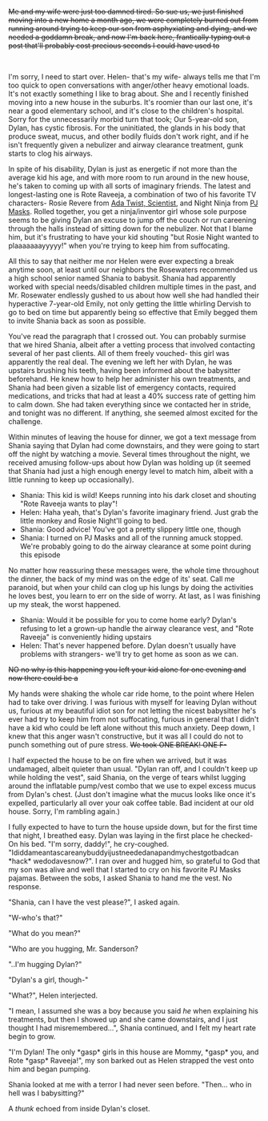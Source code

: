 ~~Me and my wife were just too damned tired. So sue us, we just finished moving into a new home a month ago, we were completely burned out from running around trying to keep our son from asphyxiating and dying, and we needed a goddamn break, and now I'm back here, frantically typing out a post that'll probably cost precious seconds I could have used to~~

&#x200B;

I'm sorry, I need to start over. Helen- that's my wife- always tells me that I'm too quick to open conversations with anger/other heavy emotional loads. It's not exactly something I like to brag about. She and I recently finished moving into a new house in the suburbs. It's roomier than our last one, it's near a good elementary school, and it's close to the children's hospital. Sorry for the unnecessarily morbid turn that took; Our 5-year-old son, Dylan, has cystic fibrosis. For the uninitiated, the glands in his body that produce sweat, mucus, and other bodily fluids don't work right, and if he isn't frequently given a nebulizer and airway clearance treatment, gunk starts to clog his airways.

In spite of his disability, Dylan is  just as energetic if not more than the average kid his age, and with more room to run around in the new house, he's taken to coming up with all sorts of imaginary friends. The latest and longest-lasting one is Rote Raveeja, a combination of two of his favorite TV characters- Rosie Revere from [Ada Twist, Scientist](https://en.wikipedia.org/wiki/Ada_Twist,_Scientist_(TV_series)), and Night Ninja from [PJ Masks](https://en.wikipedia.org/wiki/PJ_Masks). Rolled together, you get a ninja/inventor girl whose sole purpose seems to be giving Dylan an excuse to jump off the couch or run careening through the halls instead of sitting down for the nebulizer. Not that I blame him, but it's frustrating to have your kid shouting "but Rosie Night wanted to plaaaaaaayyyyy!" when you're trying to keep him from suffocating.

All this to say that neither me nor Helen were ever expecting a break anytime soon, at least until our neighbors the Rosewaters recommended us a high school senior named Shania to babysit. Shania had apparently worked with special needs/disabled children multiple times in the past, and Mr. Rosewater endlessly gushed to us about how well she had handled their hyperactive 7-year-old Emily, not only getting the little whirling Dervish to go to bed on time but apparently being so effective that Emily begged them to invite Shania back as soon as possible.

You've read the paragraph that I crossed out. You can probably surmise that we hired Shania, albeit after a  vetting process that involved contacting several of her past clients. All of them freely vouched- this girl was apparently the real deal. The evening we left her with Dylan, he was upstairs brushing his teeth, having been informed about the babysitter beforehand. He knew how to help her administer his own treatments, and Shania had been given a sizable list of emergency contacts, required medications, and tricks that had at least a 40% success rate of getting him to calm down. She had taken everything since we contacted her in stride, and tonight was no different. If anything, she seemed almost excited for the challenge. 

Within minutes of leaving the house for dinner, we got a text message from Shania saying that Dylan had come downstairs, and they were going to start off the night by watching a movie. Several times throughout the night, we received amusing follow-ups about how Dylan was holding up (it seemed that Shania had just a high enough energy level to match him, albeit with a little running to keep up occasionally).

* Shania: This kid is wild! Keeps running into his dark closet and shouting "Rote Raveeja wants to play"!
* Helen: Haha yeah, that's Dylan's favorite imaginary friend. Just grab the little monkey and Rosie Night'll going to bed. 
* Shania: Good advice! You've got a pretty slippery little one, though
* Shania: I turned on PJ Masks and all of the running amuck stopped. We're probably going to do the airway clearance at some point during this episode

No matter how reassuring these messages were, the whole time throughout the dinner, the back of my mind was on the edge of its' seat. Call me paranoid, but when your child can clog up his lungs by doing the activities he loves best, you learn to err on the side of worry. At last, as I was finishing up my steak, the worst happened. 

* Shania: Would it be possible for you to come home early? Dylan's refusing to let a grown-up handle the airway clearance vest, and "Rote Raveeja" is conveniently hiding upstairs
* Helen: That's never happened before. Dylan doesn't usually have problems with strangers- we'll try to get home as soon as we can.

~~NO no why is this happening you left your kid alone for one evening and now there could be a~~

My hands were shaking the whole car ride home, to the point where Helen had to take over driving. I was furious with myself for leaving Dylan without us, furious at my beautiful idiot son for not letting the nicest babysitter he's ever had try to keep him from not suffocating, furious in general that I didn't have a kid who could be left alone without this much anxiety. Deep down, I knew that this anger wasn't constructive, but it was all I could do not to punch something out of pure stress. ~~We took ONE BREAK! ONE F-~~ 

I half expected the house to be on fire when we arrived, but it was undamaged, albeit quieter than usual. "Dylan ran off, and I couldn't keep up while holding the vest", said Shania, on the verge of tears whilst lugging around the inflatable pump/vest combo that we use to expel excess mucus from Dylan's chest. (Just don't imagine what the mucus looks like once it's expelled, particularly all over your oak coffee table. Bad incident at our old house. Sorry, I'm rambling again.)

I fully expected to have to turn the house upside down, but for the first time that night, I breathed easy. Dylan was laying in the first place he checked- On his bed. "I'm sorry, daddy!", he cry-coughed. "Ididdameantascareanybuddyijustneededanapandmychestgotbadcan \*hack\* wedodavesnow?". I ran over and hugged him, so grateful to God that my son was alive and well that I started to cry on his favorite PJ Masks pajamas. Between the sobs, I asked Shania to hand me the vest. No response. 

"Shania, can I have the vest please?", I asked again.

"W-who's that?"

"What do you mean?"

"Who are you hugging, Mr. Sanderson? 

"..I'm hugging Dylan?"

"Dylan's a girl, though-"

"What?", Helen interjected.

"I mean, I assumed she was a boy because you said *he* when explaining his treatments, but then I showed up and she came downstairs, and I just thought I had misremembered...", Shania continued, and I felt my heart rate begin to grow.

"I'm Dylan! The only \*gasp\* girls in this house are Mommy, \*gasp\* you, and Rote \*gasp\* Raveeja!", my son barked out as Helen strapped the vest onto him and began pumping.

Shania looked at me with a terror I had never seen before. "Then... who in hell was I babysitting?"

A *thunk* echoed from inside Dylan's closet.